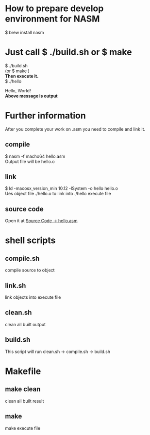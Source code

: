 # How to prepare develop environment for NASM
\$ brew install nasm  
# Just call \$ ./build.sh or \$ make
\$ ./build.sh    
(or   \$ make  )  
**Then execute it.**  
\$ ./hello  

Hello, World!  
**Above message is output**

# Further information  
After you complete your work on .asm you need to compile and link it.  
## compile
\$ nasm -f macho64 hello.asm    
Output file will be hello.o   
## link
\$ ld -macosx_version_min 10.12 -lSystem -o hello hello.o  
Ues object file ./hello.o to link into ./hello execute file  
## source code
Open it at [Source Code -> hello.asm](hello.asm)  

# shell scripts
## compile.sh
compile source to object   
## link.sh
link objects into execute file    
## clean.sh  
clean all built output  
## build.sh  
This script will run clean.sh -> compile.sh -> build.sh  

# Makefile
## make clean
clean all built result    
## make 
make execute file  

